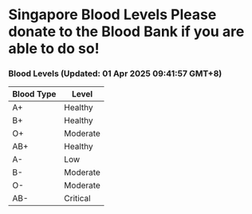 Singapore Blood Levels
 Please donate to the Blood Bank if you are able to do so!
================================================================================================================================

### Blood Levels (Updated: 01 Apr 2025 09:41:57 GMT+8)
| Blood Type | Level     |
|------------|-----------|
| A+     | Healthy |
| B+     | Healthy |
| O+     | Moderate |
| AB+     | Healthy |
| A-     | Low |
| B-     | Moderate |
| O-     | Moderate |
| AB-     | Critical |
